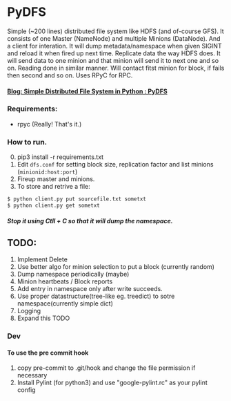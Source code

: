 # PyDFS
Simple (~200 lines) distributed file system like HDFS (and of-course GFS). It consists of one Master (NameNode) and multiple Minions (DataNode). And a client for interation. It will dump metadata/namespace when given SIGINT and reload it when fired up next time. Replicate data  the way HDFS does. It will send data to one minion and that minion will send it to next one and so on. Reading done in similar manner. Will contact fitst minion for block, if fails then second and so on.  Uses RPyC for RPC.

#### [Blog: Simple Distributed File System in Python : PyDFS](https://superuser.blog/distributed-file-system-python/) 

### Requirements:
  - rpyc (Really! That's it.)
  
### How to run.
  0. pip3 install -r requirements.txt
  1. Edit `dfs.conf` for setting block size, replication factor and list minions (`minionid:host:port`)
  2. Fireup master and minions.
  3. To store and retrive a file:
```sh
$ python client.py put sourcefile.txt sometxt
$ python client.py get sometxt
```
##### Stop it using Ctll + C so that it will dump the namespace.

## TODO:
  1. Implement Delete
  2. Use better algo for minion selection to put a block (currently random)
  3. Dump namespace periodically (maybe)
  4. Minion heartbeats / Block reports
  5. Add entry in namespace only after write succeeds.
  6. Use proper datastructure(tree-like eg. treedict) to sotre
     namespace(currently simple dict)
  7. Logging
  8. Expand this TODO

### Dev

#### To use the pre commit hook
  1. copy pre-commit to .git/hook and change the file permission if necessary
  2. Install Pylint (for python3) and use "google-pylint.rc" as your pylint config
